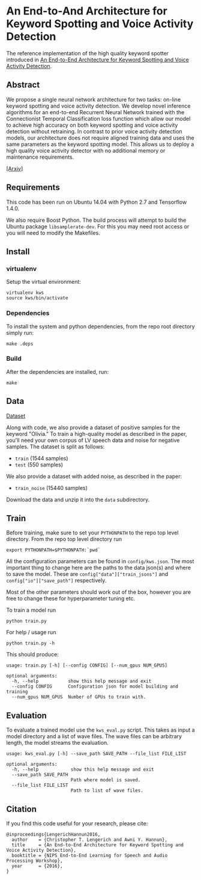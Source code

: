# An End-to-And Architecture for Keyword Spotting and Voice Activity Detection

The reference implementation of the high quality keyword spotter introduced in [An End-to-End Architecture for Keyword
Spotting and Voice Activity Detection](https://arxiv.org/abs/1611.09405).

## Abstract

We propose a single neural network architecture for two tasks: on-line keyword
spotting and voice activity detection. We develop novel inference algorithms
for an end-to-end Recurrent Neural Network trained with the Connectionist
Temporal Classification loss function which allow our model to achieve high
accuracy on both keyword spotting and voice activity detection without
retraining. In contrast to prior voice activity detection models, our
architecture does not require aligned training data and uses the same
parameters as the keyword spotting model. This allows us to deploy a high
quality voice activity detector with no additional memory or maintenance
requirements.

[[Arxiv]](https://arxiv.org/abs/1611.09405)

## Requirements
This code has been run on Ubuntu 14.04 with Python 2.7 and Tensorflow 1.4.0.

We also require Boost Python. The build process will attempt to build the
Ubuntu package `libsamplerate-dev`. For this you may need root access or you
will need to modify the Makefiles.

## Install

### virtualenv

Setup the virtual environment:

```
virtualenv kws
source kws/bin/activate
```

### Dependencies

To install the system and python dependencies, from the repo root directory simply run:

```
make .deps
```

### Build

After the dependencies are installed, run:

```
make
```

## Data

[Dataset](https://drive.google.com/file/d/1wjJ7PYEJ8zFCoO6IEYaJyhxT266V1TKt/view?usp=sharing)

Along with code, we also provide a dataset of positive samples for the keyword "Olivia." To train a high-quality model as described in the paper, you'll need your own corpus of LV speech data and noise for negative samples. The dataset is split as follows:

* `train` (1544 samples)
* `test` (550 samples)

We also provide a dataset with added noise, as described in the paper:

* `train_noise` (15440 samples)

Download the data and unzip it into the `data` subdirectory.

## Train

Before training, make sure to set your `PYTHONPATH` to the repo top level
directory. From the repo top level directory run
```
export PYTHONPATH=$PYTHONPATH:`pwd`
```

All the configuration parameters can be found in `config/kws.json`. The most
important thing to change here are the paths to the data json(s) and where to
save the model. These are `config["data"]["train_jsons"]` and
`config["io"]["save_path"]` respectively.

Most of the other parameters should work out of the box, however you are free
to change these for hyperparameter tuning etc.

To train a model run
```
python train.py
```

For help / usage run

```
python train.py -h
```

This should produce:

```
usage: train.py [-h] [--config CONFIG] [--num_gpus NUM_GPUS]

optional arguments:
  -h, --help           show this help message and exit
  --config CONFIG      Configuration json for model building and training
  --num_gpus NUM_GPUS  Number of GPUs to train with.
```

## Evaluation

To evaluate a trained model use the `kws_eval.py` script. This takes as input a
model directory and a list of wave files. The wave files can be arbitrary
length, the model streams the evaluation.

```
usage: kws_eval.py [-h] --save_path SAVE_PATH --file_list FILE_LIST

optional arguments:
  -h, --help            show this help message and exit
  --save_path SAVE_PATH
                        Path where model is saved.
  --file_list FILE_LIST
                        Path to list of wave files.
```

## Citation

If you find this code useful for your research, please cite:
```
@inproceedings{LengerichHannun2016,
  author    = {Christopher T. Lengerich and Awni Y. Hannun},
  title     = {An End-to-End Architecture for Keyword Spotting and Voice Activity Detection},
  booktitle = {NIPS End-to-End Learning for Speech and Audio Processing Workshop},
  year      = {2016},
}
